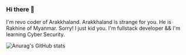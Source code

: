 ### Hi there 👋

I'm revo coder of Arakkhaland. Arakkhaland is strange for you. He is Rakhine of Myanmar.
Sorry! I just kid you. I'm fullstack developer && I'm learning Cyber Security.



![Anurag's GitHub stats](https://github-readme-stats.vercel.app/api?username=revocoder0&hide=contribs,prs)
